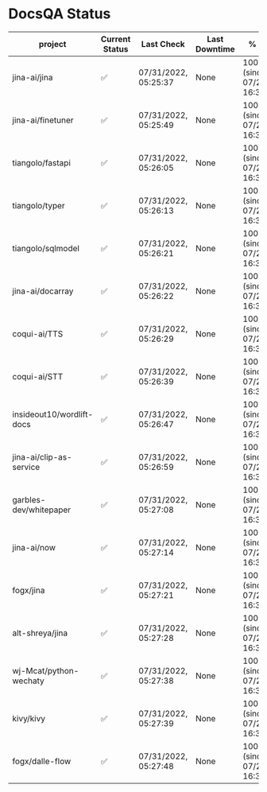 # DocsQA Status

|         project         |Current Status|     Last Check     |Last Downtime|              % Uptime              |
|-------------------------|--------------|--------------------|-------------|------------------------------------|
|jina-ai/jina             |✅            |07/31/2022, 05:25:37|None         |100.000 (since 07/29/2022, 16:38:18)|
|jina-ai/finetuner        |✅            |07/31/2022, 05:25:49|None         |100.000 (since 07/29/2022, 16:38:18)|
|tiangolo/fastapi         |✅            |07/31/2022, 05:26:05|None         |100.000 (since 07/29/2022, 16:38:18)|
|tiangolo/typer           |✅            |07/31/2022, 05:26:13|None         |100.000 (since 07/29/2022, 16:38:18)|
|tiangolo/sqlmodel        |✅            |07/31/2022, 05:26:21|None         |100.000 (since 07/29/2022, 16:38:18)|
|jina-ai/docarray         |✅            |07/31/2022, 05:26:22|None         |100.000 (since 07/29/2022, 16:38:18)|
|coqui-ai/TTS             |✅            |07/31/2022, 05:26:29|None         |100.000 (since 07/29/2022, 16:38:18)|
|coqui-ai/STT             |✅            |07/31/2022, 05:26:39|None         |100.000 (since 07/29/2022, 16:38:18)|
|insideout10/wordlift-docs|✅            |07/31/2022, 05:26:47|None         |100.000 (since 07/29/2022, 16:38:18)|
|jina-ai/clip-as-service  |✅            |07/31/2022, 05:26:59|None         |100.000 (since 07/29/2022, 16:38:18)|
|garbles-dev/whitepaper   |✅            |07/31/2022, 05:27:08|None         |100.000 (since 07/29/2022, 16:38:18)|
|jina-ai/now              |✅            |07/31/2022, 05:27:14|None         |100.000 (since 07/29/2022, 16:38:18)|
|fogx/jina                |✅            |07/31/2022, 05:27:21|None         |100.000 (since 07/29/2022, 16:38:18)|
|alt-shreya/jina          |✅            |07/31/2022, 05:27:28|None         |100.000 (since 07/29/2022, 16:38:18)|
|wj-Mcat/python-wechaty   |✅            |07/31/2022, 05:27:38|None         |100.000 (since 07/29/2022, 16:38:18)|
|kivy/kivy                |✅            |07/31/2022, 05:27:39|None         |100.000 (since 07/29/2022, 16:38:18)|
|fogx/dalle-flow          |✅            |07/31/2022, 05:27:48|None         |100.000 (since 07/29/2022, 16:38:18)|
